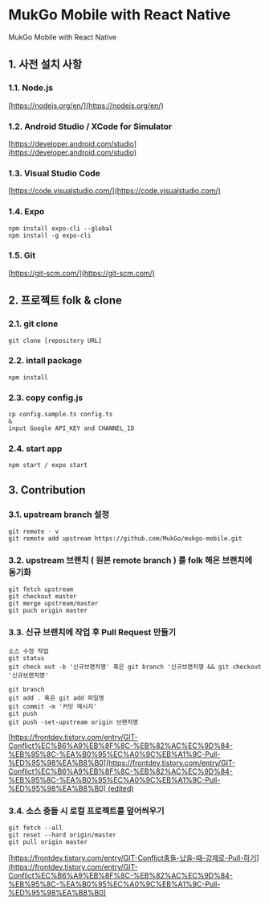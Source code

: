 # MukGo Mobile with React Native
MukGo Mobile with React Native

## 1. 사전 설치 사항
  ### 1.1. Node.js
   [https://nodejs.org/en/](https://nodejs.org/en/)

  ### 1.2. Android Studio / XCode for Simulator
   [https://developer.android.com/studio](https://developer.android.com/studio)

  ### 1.3. Visual Studio Code
   [https://code.visualstudio.com/](https://code.visualstudio.com/)

  ### 1.4. Expo
    npm install expo-cli --global
    npm install -g expo-cli

  ### 1.5. Git
   [https://git-scm.com/](https://git-scm.com/)


## 2. 프로젝트 folk & clone
  ### 2.1. git clone
    git clone [repository URL]

  ### 2.2. intall package
    npm install

  ### 2.3. copy config.js
    cp config.sample.ts config.ts
    &
    input Google API_KEY and CHANNEL_ID

  ### 2.4. start app
    npm start / expo start

## 3. Contribution
  ### 3.1. upstream branch 설정
    git remote - v 
    git remote add upstream https://github.com/MukGo/mukgo-mobile.git
    
  ### 3.2. upstream 브랜치 ( 원본 remote branch ) 를 folk 해온 브랜치에 동기화
    git fetch upstream
    git checkout master
    git merge upstream/master
    git puch origin master

  ### 3.3. 신규 브랜치에 작업 후 Pull Request 만들기
    소스 수정 작업
    git status
    git check out -b '신규브랜치명' 혹은 git branch '신규브랜치명 && git checkout '신규브랜치명'
    
    git branch
    git add . 혹은 git add 파일명
    git commit -m '커밋 메시지'
    git push
    git push -set-upstream origin 브랜치명


[https://frontdev.tistory.com/entry/GIT-Conflict%EC%B6%A9%EB%8F%8C-%EB%82%AC%EC%9D%84-%EB%95%8C-%EA%B0%95%EC%A0%9C%EB%A1%9C-Pull-%ED%95%98%EA%B8%B0](https://frontdev.tistory.com/entry/GIT-Conflict%EC%B6%A9%EB%8F%8C-%EB%82%AC%EC%9D%84-%EB%95%8C-%EA%B0%95%EC%A0%9C%EB%A1%9C-Pull-%ED%95%98%EA%B8%B0) (edited)

  ### 3.4. 소스 충돌 시 로컬 프로젝트를 덮어씌우기
    git fetch --all
    git reset --hard origin/master
    git pull origin master
    
[https://frontdev.tistory.com/entry/GIT-Conflict충돌-났을-때-강제로-Pull-하기](https://frontdev.tistory.com/entry/GIT-Conflict%EC%B6%A9%EB%8F%8C-%EB%82%AC%EC%9D%84-%EB%95%8C-%EA%B0%95%EC%A0%9C%EB%A1%9C-Pull-%ED%95%98%EA%B8%B0)
